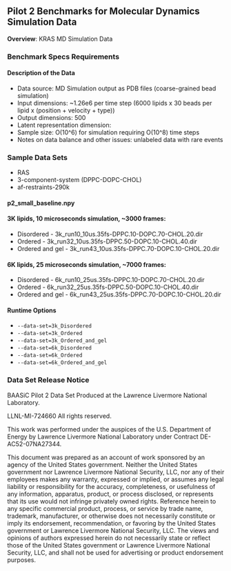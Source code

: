 ## Pilot 2 Benchmarks for Molecular Dynamics Simulation Data

**Overview**: KRAS MD Simulation Data

### Benchmark Specs Requirements

#### Description of the Data
* Data source: MD Simulation output as PDB files (coarse-grained bead simulation)
* Input dimensions: ~1.26e6 per time step (6000 lipids x 30 beads per lipid x (position + velocity + type))
* Output dimensions: 500
* Latent representation dimension:
* Sample size: O(10^6) for simulation requiring O(10^8) time steps
* Notes on data balance and other issues: unlabeled data with rare events

### Sample Data Sets
* RAS
* 3-component-system (DPPC-DOPC-CHOL)
* af-restraints-290k

#### p2_small_baseline.npy

#### 3K lipids, 10 microseconds simulation, ~3000 frames:
* Disordered - 3k_run10_10us.35fs-DPPC.10-DOPC.70-CHOL.20.dir
* Ordered - 3k_run32_10us.35fs-DPPC.50-DOPC.10-CHOL.40.dir
* Ordered and gel - 3k_run43_10us.35fs-DPPC.70-DOPC.10-CHOL.20.dir

#### 6K lipids, 25 microseconds simulation, ~7000 frames:

* Disordered - 6k_run10_25us.35fs-DPPC.10-DOPC.70-CHOL.20.dir
* Ordered - 6k_run32_25us.35fs-DPPC.50-DOPC.10-CHOL.40.dir
* Ordered and gel - 6k_run43_25us.35fs-DPPC.70-DOPC.10-CHOL.20.dir

#### Runtime Options
* ```--data-set=3k_Disordered```
* ```--data-set=3k_Ordered```
* ```--data-set=3k_Ordered_and_gel```
* ```--data-set=6k_Disordered```
* ```--data-set=6k_Ordered```
* ```--data-set=6k_Ordered_and_gel```

### Data Set Release Notice

BAASiC Pilot 2 Data Set
Produced at the Lawrence Livermore National Laboratory. 

LLNL-MI-724660
All rights reserved.

This work was performed under the auspices of the U.S. Department of
Energy by Lawrence Livermore National Laboratory under Contract
DE-AC52-07NA27344.

This document was prepared as an account of work sponsored by an
agency of the United States government. Neither the United States
government nor Lawrence Livermore National Security, LLC, nor any of
their employees makes any warranty, expressed or implied, or assumes
any legal liability or responsibility for the accuracy, completeness,
or usefulness of any information, apparatus, product, or process
disclosed, or represents that its use would not infringe privately
owned rights. Reference herein to any specific commercial product,
process, or service by trade name, trademark, manufacturer, or
otherwise does not necessarily constitute or imply its endorsement,
recommendation, or favoring by the United States government or
Lawrence Livermore National Security, LLC. The views and opinions of
authors expressed herein do not necessarily state or reflect those of
the United States government or Lawrence Livermore National Security,
LLC, and shall not be used for advertising or product endorsement
purposes.
